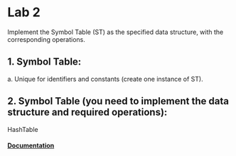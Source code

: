 # Lab 2

Implement the Symbol Table (ST) as the specified data structure, with the corresponding operations.

## 1. Symbol Table:

a. Unique for identifiers and constants (create one instance of ST).

## 2. Symbol Table (you need to implement the data structure and required operations):

HashTable

#### [Documentation](./DOC.md)